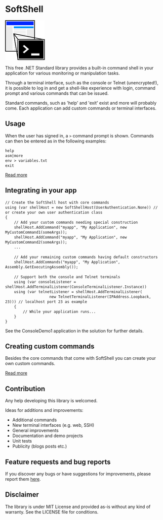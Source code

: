 # SoftShell

![Logo](https://raw.githubusercontent.com/lassenie/SoftShell/d756597f7a28654653d51723fe49dfe08af53796/doc/graphics/Logo.png)

This free .NET Standard library provides a built-in command shell in your application for various monitoring or manipulation tasks.

Through a terminal interface, such as the console or Telnet (unencrypted!), it is possible to log in and get a shell-like experience with login, command prompt and various commands that can be issued.

Standard commands, such as 'help' and 'exit' exist and more will probably come. Each application can add custom commands or terminal interfaces.

## Usage

When the user has signed in, a `>` command prompt is shown. Commands can then be entered as in the following examples:

    help
    asm|more
    env > variables.txt
    exit

[Read more](https://github.com/lassenie/SoftShell/blob/master/doc/Usage.md)

## Integrating in your app

    // Create the SoftShell host with core commands
    using (var shellHost = new SoftShellHost(UserAuthentication.None)) // or create your own user authentication class
    {
        // Add your custom commands needing special construction
        shellHost.AddCommand("myapp", "My Application", new MyCustomCommand1(someArgs));
        shellHost.AddCommand("myapp", "My Application", new MyCustomCommand2(someArgs));
        ...
    
        // Add your remaining custom commands having default constructors
        shellHost.AddCommands("myapp", "My Application", Assembly.GetExecutingAssembly());
    
        // Support both the console and Telnet terminals
        using (var consoleListener = shellHost.AddTerminalListener(ConsoleTerminalListener.Instance))
        using (var telnetListener = shellHost.AddTerminalListener(
                        new TelnetTerminalListener(IPAddress.Loopback, 23))) // localhost port 23 as example
        {
            // While your application runs...
        }
    }

See the ConsoleDemo1 application in the solution for further details.

## Creating custom commands

Besides the core commands that come with SoftShell you can create your own custom commands.

[Read more](https://github.com/lassenie/SoftShell/blob/master/doc/CreatingCustomCommands.md)

## Contribution

Any help developing this library is welcomed.

Ideas for additions and improvements:
- Additional commands
- New terminal interfaces (e.g. web, SSH)
- General improvements
- Documentation and demo projects
- Unit tests
- Publicity (blogs posts etc.)

## Feature requests and bug reports

If you discover any bugs or have suggestions for improvements, please report them [here](https://github.com/lassenie/SoftShell/issues).

## Disclaimer

The library is under MIT License and provided as-is without any kind of warranty. See the LICENSE file for conditions.
